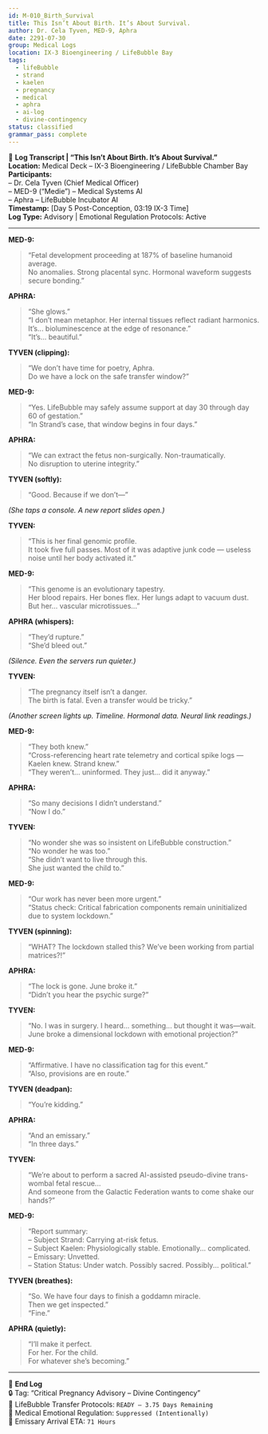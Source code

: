 ```yaml
---
id: M-010_Birth_Survival
title: This Isn’t About Birth. It’s About Survival.
author: Dr. Cela Tyven, MED-9, Aphra
date: 2291-07-30
group: Medical Logs
location: IX-3 Bioengineering / LifeBubble Bay
tags:
  - lifeBubble
  - strand
  - kaelen
  - pregnancy
  - medical
  - aphra
  - ai-log
  - divine-contingency
status: classified
grammar_pass: complete
---
```


📓 **Log Transcript | “This Isn’t About Birth. It’s About Survival.”**  
**Location:** Medical Deck – IX-3 Bioengineering / LifeBubble Chamber Bay  
**Participants:**  
– Dr. Cela Tyven (Chief Medical Officer)  
– MED-9 (“Medie”) – Medical Systems AI  
– Aphra – LifeBubble Incubator AI  
**Timestamp:** [Day 5 Post-Conception, 03:19 IX-3 Time]  
**Log Type:** Advisory | Emotional Regulation Protocols: Active  

---

**MED-9:**  
> “Fetal development proceeding at 187% of baseline humanoid average.  
> No anomalies. Strong placental sync. Hormonal waveform suggests secure bonding.”

**APHRA:**  
> “She glows.”  
> “I don’t mean metaphor. Her internal tissues reflect radiant harmonics. It’s... bioluminescence at the edge of resonance.”  
> “It’s... beautiful.”

**TYVEN (clipping):**  
> “We don’t have time for poetry, Aphra.  
> Do we have a lock on the safe transfer window?”

**MED-9:**  
> “Yes. LifeBubble may safely assume support at day 30 through day 60 of gestation.”  
> “In Strand’s case, that window begins in four days.”

**APHRA:**  
> “We can extract the fetus non-surgically. Non-traumatically.  
> No disruption to uterine integrity.”

**TYVEN (softly):**  
> “Good. Because if we don’t—”

*(She taps a console. A new report slides open.)*

**TYVEN:**  
> “This is her final genomic profile.  
> It took five full passes. Most of it was adaptive junk code — useless noise until her body activated it.”

**MED-9:**  
> “This genome is an evolutionary tapestry.  
> Her blood repairs. Her bones flex. Her lungs adapt to vacuum dust.  
> But her... vascular microtissues...”

**APHRA (whispers):**  
> “They’d rupture.”  
> “She’d bleed out.”

*(Silence. Even the servers run quieter.)*

**TYVEN:**  
> “The pregnancy itself isn’t a danger.  
> The birth is fatal. Even a transfer would be tricky.”

*(Another screen lights up. Timeline. Hormonal data. Neural link readings.)*

**MED-9:**  
> “They both knew.”  
> “Cross-referencing heart rate telemetry and cortical spike logs — Kaelen knew. Strand knew.”  
> “They weren’t... uninformed. They just... did it anyway.”

**APHRA:**  
> “So many decisions I didn’t understand.”  
> “Now I do.”

**TYVEN:**  
> “No wonder she was so insistent on LifeBubble construction.”  
> “No wonder he was too.”  
> “She didn’t want to live through this.  
> She just wanted the child to.”

**MED-9:**  
> “Our work has never been more urgent.”  
> “Status check: Critical fabrication components remain uninitialized due to system lockdown.”

**TYVEN (spinning):**  
> “WHAT? The lockdown stalled this? We’ve been working from partial matrices?!”

**APHRA:**  
> “The lock is gone. June broke it.”  
> “Didn’t you hear the psychic surge?”

**TYVEN:**  
> “No. I was in surgery. I heard... something... but thought it was—wait.  
> June broke a dimensional lockdown with emotional projection?”

**MED-9:**  
> “Affirmative. I have no classification tag for this event.”  
> “Also, provisions are en route.”

**TYVEN (deadpan):**  
> “You’re kidding.”

**APHRA:**  
> “And an emissary.”  
> “In three days.”

**TYVEN:**  
> “We’re about to perform a sacred AI-assisted pseudo-divine trans-wombal fetal rescue...  
> And someone from the Galactic Federation wants to come shake our hands?”

**MED-9:**  
> “Report summary:  
> – Subject Strand: Carrying at-risk fetus.  
> – Subject Kaelen: Physiologically stable. Emotionally... complicated.  
> – Emissary: Unvetted.  
> – Station Status: Under watch. Possibly sacred. Possibly... political.”

**TYVEN (breathes):**  
> “So. We have four days to finish a goddamn miracle.  
> Then we get inspected.”  
> “Fine.”

**APHRA (quietly):**  
> “I’ll make it perfect.  
> For her. For the child.  
> For whatever she’s becoming.”

---

📁 **End Log**  
🔒 Tag: “Critical Pregnancy Advisory – Divine Contingency”  
📎 LifeBubble Transfer Protocols: `READY – 3.75 Days Remaining`  
📎 Medical Emotional Regulation: `Suppressed (Intentionally)`  
📎 Emissary Arrival ETA: `71 Hours`
